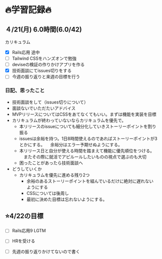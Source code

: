 # 🔥学習記録🔥
## ４/21(月) 6.0時間(6.0/42)
カリキュラム
- [x] Rails応用 途中
- [ ] Tailwind CSSをハンズオンで勉強
- [ ] deviseの検証の作りかけアプリを作る
- [x] 技術面談にてissues切りをする
- [ ] 今週の振り返りと来週の目標を行う

### 日記、思ったこと
- 技術面談をして（issues切りについて）
 - 面談ないでいただたいアドバイス
  - MVPリリースについてはCSSをあてなくてもいい。まずは機能を実装を目標
  - カリキュラムが終わっていないならカリキュラムを優先で。
	- 本リリースのissueについても細分化していきストーリーポイントを割り振る
	- issuesは余裕を持つ。1日8時間使えるのであればストーリーポイントが3とかにする。
	　余裕分はエラー予期せぬようにする。
	- 本リリース日と自分が使える時間を踏まえて機能に優先順位をつける。
	　またその際に就活でアピルールしたいものの視点で選ぶのも大切
	- 困ったことがあったら技術面談へ
 - どうしていくか
   - カリキュラムを優先に進める残り2つ
	 - 余裕のあるストーリーポイントを組んでいるだけに絶対に遅れないようにする
	 - CSSについては後周し
	 - 最初に決めた目標は忘れないようにする。


## ⭐️4/22の目標
- [ ] Rails応用9 LGTM
- [ ] HRを受ける
- [ ] 先週の振り返りかけてないので書く

